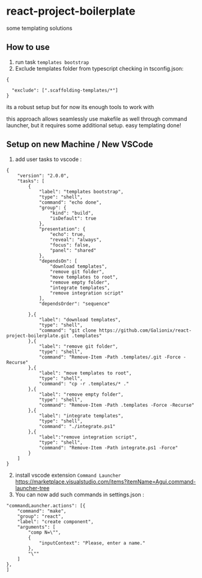 # react-project-boilerplate
some templating solutions

## How to use
1. run task `templates bootstrap`
2. Exclude templates folder from typescript checking in tsconfig.json:
```
{

  "exclude": [".scaffolding-templates/*"]
}

```


its a robust setup but for now its enough tools to work with

this approach allows seamlessly use makefile as well through command launcher, but it requires some additional setup.
easy templating done!



## Setup on new Machine / New VSCode
1. add user tasks to vscode :
```
{
    "version": "2.0.0",
    "tasks": [
        {
            "label": "templates bootstrap",
            "type": "shell",
            "command": "echo done",
            "group": {
                "kind": "build",
                "isDefault": true
            },
            "presentation": {
                "echo": true,
                "reveal": "always",
                "focus": false,
                "panel": "shared"
            },
            "dependsOn": [
                "download templates",
                "remove git folder",
                "move templates to root",
                "remove empty folder",
                "integrate templates",
                "remove integration script"
            ],
            "dependsOrder": "sequence"

        },{
            "label": "download templates",
            "type": "shell",
            "command": "git clone https://github.com/Galionix/react-project-boilerplate.git .templates"
        },{
            "label": "remove git folder",
            "type": "shell",
            "command": "Remove-Item -Path .templates/.git -Force -Recurse"
        },{
            "label": "move templates to root",
            "type": "shell",
            "command": "cp -r .templates/* ."
        },{
            "label": "remove empty folder",
            "type": "shell",
            "command": "Remove-Item -Path .templates -Force -Recurse"
        },{
            "label": "integrate templates",
            "type": "shell",
            "command": "./integrate.ps1"
        },{
            "label":"remove integration script",
            "type": "shell",
            "command": "Remove-Item -Path integrate.ps1 -Force"
        }
    ]
}
```
2. install vscode extension `Command Launcher` https://marketplace.visualstudio.com/items?itemName=Agui.command-launcher-tree
3. You can now add such commands in settings.json :
```
"commandLauncher.actions": [{
	"command": "make",
	"group": "react",
	"label": "create component",
	"arguments": [
		"comp N=\"",
		{
			"inputContext": "Please, enter a name."
		},
		"\""
	]
},
]
```
